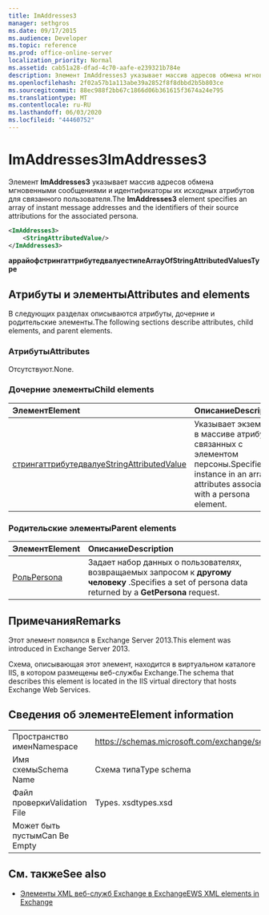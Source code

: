 ```yaml
---
title: ImAddresses3
manager: sethgros
ms.date: 09/17/2015
ms.audience: Developer
ms.topic: reference
ms.prod: office-online-server
localization_priority: Normal
ms.assetid: cab51a28-dfad-4c70-aafe-e239321b784e
description: Элемент ImAddresses3 указывает массив адресов обмена мгновенными сообщениями и идентификаторы их исходных атрибутов для связанного пользователя.
ms.openlocfilehash: 2f02a57b1a113abe39a2852f8f8dbbd2b5b803ce
ms.sourcegitcommit: 88ec988f2bb67c1866d06b361615f3674a24e795
ms.translationtype: MT
ms.contentlocale: ru-RU
ms.lasthandoff: 06/03/2020
ms.locfileid: "44460752"
---
```

# <a name="imaddresses3"></a><span data-ttu-id="9eb0d-103">ImAddresses3</span><span class="sxs-lookup"><span data-stu-id="9eb0d-103">ImAddresses3</span></span>

<span data-ttu-id="9eb0d-104">Элемент **ImAddresses3** указывает массив адресов обмена мгновенными сообщениями и идентификаторы их исходных атрибутов для связанного пользователя.</span><span class="sxs-lookup"><span data-stu-id="9eb0d-104">The **ImAddresses3** element specifies an array of instant message addresses and the identifiers of their source attributions for the associated persona.</span></span> 
  
```XML
<ImAddresses3>
    <StringAttributedValue/>
</ImAddresses3>
```

 <span data-ttu-id="9eb0d-105">**аррайофстрингаттрибутедвалуестипе**</span><span class="sxs-lookup"><span data-stu-id="9eb0d-105">**ArrayOfStringAttributedValuesType**</span></span>
## <a name="attributes-and-elements"></a><span data-ttu-id="9eb0d-106">Атрибуты и элементы</span><span class="sxs-lookup"><span data-stu-id="9eb0d-106">Attributes and elements</span></span>

<span data-ttu-id="9eb0d-107">В следующих разделах описываются атрибуты, дочерние и родительские элементы.</span><span class="sxs-lookup"><span data-stu-id="9eb0d-107">The following sections describe attributes, child elements, and parent elements.</span></span>
  
### <a name="attributes"></a><span data-ttu-id="9eb0d-108">Атрибуты</span><span class="sxs-lookup"><span data-stu-id="9eb0d-108">Attributes</span></span>

<span data-ttu-id="9eb0d-109">Отсутствуют.</span><span class="sxs-lookup"><span data-stu-id="9eb0d-109">None.</span></span>
  
### <a name="child-elements"></a><span data-ttu-id="9eb0d-110">Дочерние элементы</span><span class="sxs-lookup"><span data-stu-id="9eb0d-110">Child elements</span></span>

|<span data-ttu-id="9eb0d-111">**Элемент**</span><span class="sxs-lookup"><span data-stu-id="9eb0d-111">**Element**</span></span>|<span data-ttu-id="9eb0d-112">**Описание**</span><span class="sxs-lookup"><span data-stu-id="9eb0d-112">**Description**</span></span>|
|:-----|:-----|
|[<span data-ttu-id="9eb0d-113">стрингаттрибутедвалуе</span><span class="sxs-lookup"><span data-stu-id="9eb0d-113">StringAttributedValue</span></span>](stringattributedvalue.md) <br/> |<span data-ttu-id="9eb0d-114">Указывает экземпляр в массиве атрибутов, связанных с элементом персоны.</span><span class="sxs-lookup"><span data-stu-id="9eb0d-114">Specifies an instance in an array of attributes associated with a persona element.</span></span>  <br/> |
   
### <a name="parent-elements"></a><span data-ttu-id="9eb0d-115">Родительские элементы</span><span class="sxs-lookup"><span data-stu-id="9eb0d-115">Parent elements</span></span>

|<span data-ttu-id="9eb0d-116">**Элемент**</span><span class="sxs-lookup"><span data-stu-id="9eb0d-116">**Element**</span></span>|<span data-ttu-id="9eb0d-117">**Описание**</span><span class="sxs-lookup"><span data-stu-id="9eb0d-117">**Description**</span></span>|
|:-----|:-----|
|[<span data-ttu-id="9eb0d-118">Роль</span><span class="sxs-lookup"><span data-stu-id="9eb0d-118">Persona</span></span>](persona.md) <br/> |<span data-ttu-id="9eb0d-119">Задает набор данных о пользователях, возвращаемых запросом к **другому человеку** .</span><span class="sxs-lookup"><span data-stu-id="9eb0d-119">Specifies a set of persona data returned by a **GetPersona** request.</span></span>  <br/> |
   
## <a name="remarks"></a><span data-ttu-id="9eb0d-120">Примечания</span><span class="sxs-lookup"><span data-stu-id="9eb0d-120">Remarks</span></span>

<span data-ttu-id="9eb0d-121">Этот элемент появился в Exchange Server 2013.</span><span class="sxs-lookup"><span data-stu-id="9eb0d-121">This element was introduced in Exchange Server 2013.</span></span>
  
<span data-ttu-id="9eb0d-122">Схема, описывающая этот элемент, находится в виртуальном каталоге IIS, в котором размещены веб-службы Exchange.</span><span class="sxs-lookup"><span data-stu-id="9eb0d-122">The schema that describes this element is located in the IIS virtual directory that hosts Exchange Web Services.</span></span>
  
## <a name="element-information"></a><span data-ttu-id="9eb0d-123">Сведения об элементе</span><span class="sxs-lookup"><span data-stu-id="9eb0d-123">Element information</span></span>

|||
|:-----|:-----|
|<span data-ttu-id="9eb0d-124">Пространство имен</span><span class="sxs-lookup"><span data-stu-id="9eb0d-124">Namespace</span></span>  <br/> |https://schemas.microsoft.com/exchange/services/2006/types  <br/> |
|<span data-ttu-id="9eb0d-125">Имя схемы</span><span class="sxs-lookup"><span data-stu-id="9eb0d-125">Schema Name</span></span>  <br/> |<span data-ttu-id="9eb0d-126">Схема типа</span><span class="sxs-lookup"><span data-stu-id="9eb0d-126">Type schema</span></span>  <br/> |
|<span data-ttu-id="9eb0d-127">Файл проверки</span><span class="sxs-lookup"><span data-stu-id="9eb0d-127">Validation File</span></span>  <br/> |<span data-ttu-id="9eb0d-128">Types. xsd</span><span class="sxs-lookup"><span data-stu-id="9eb0d-128">types.xsd</span></span>  <br/> |
|<span data-ttu-id="9eb0d-129">Может быть пустым</span><span class="sxs-lookup"><span data-stu-id="9eb0d-129">Can Be Empty</span></span>  <br/> ||
   
## <a name="see-also"></a><span data-ttu-id="9eb0d-130">См. также</span><span class="sxs-lookup"><span data-stu-id="9eb0d-130">See also</span></span>



- [<span data-ttu-id="9eb0d-131">Элементы XML веб-служб Exchange в Exchange</span><span class="sxs-lookup"><span data-stu-id="9eb0d-131">EWS XML elements in Exchange</span></span>](ews-xml-elements-in-exchange.md)

